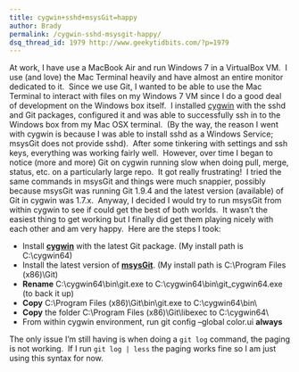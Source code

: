 ```yaml
---
title: cygwin+sshd+msysGit=happy
author: Brady
permalink: /cygwin-sshd-msysgit-happy/
dsq_thread_id: 1979 http://www.geekytidbits.com/?p=1979
---
```

At work, I have use a MacBook Air and run Windows 7 in a VirtualBox VM.  I use (and love) the Mac Terminal heavily and have almost an entire monitor dedicated to it.  Since we use Git, I wanted to be able to use the Mac Terminal to interact with files on my Windows 7 VM since I do a good deal of development on the Windows box itself.  I installed [cygwin][1] with the sshd and Git packages, configured it and was able to successfully ssh in to the Windows box from my Mac OSX terminal.  (By the way, the reason I went with cygwin is because I was able to install sshd as a Windows Service; msysGit does not provide sshd).  After some tinkering with settings and ssh keys, everything was working fairly well.  However, over time I began to notice (more and more) Git on cygwin running slow when doing pull, merge, status, etc. on a particularly large repo.  It got really frustrating!  I tried the same commands in msysGit and things were much snappier, possibly because msysGit was running Git 1.9.4 and the latest version (available) of Git in cygwin was 1.7.x.  Anyway, I decided I would try to run msysGit from within cygwin to see if could get the best of both worlds.  It wasn&#8217;t the easiest thing to get working but I finally did get them playing nicely with each other and am very happy.  Here are the steps I took:

  * Install **[cygwin][1]** with the latest Git package. (My install path is C:\cygwin64)
  * Install the latest version of **[msysGit][2]**. (My install path is C:\Program Files (x86)\Git)
  * **Rename** C:\cygwin64\bin\git.exe to C:\cygwin64\bin\git_cygwin64.exe (to back it up)
  * **Copy** C:\Program Files (x86)\Git\bin\git.exe to C:\cygwin64\bin\
  * **Copy** the folder C:\Program Files (x86)\Git\libexec to C:\cygwin64\
  * From within cygwin environment, run git config &#8211;global color.ui **always**

The only issue I&#8217;m still having is when doing a `git log` command, the paging is not working.  If I run `git log | less` the paging works fine so I am just using this syntax for now.

 [1]: https://www.cygwin.com/
 [2]: http://msysgit.github.io/
